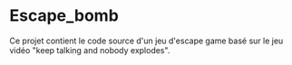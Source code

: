# Escape_bomb
Ce projet contient le code source d'un jeu d'escape game basé sur le jeu vidéo "keep talking and nobody explodes".
